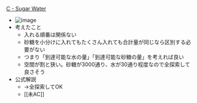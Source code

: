 
[C - Sugar Water](https://atcoder.jp/contests/abc074/tasks/arc083_a)
- ![image](https://gyazo.com/42b636f33793c2c5505fad9716bd6dde/thumb/1000)
- 考えたこと
    - 入れる順番は関係ない
    - 砂糖を小分けに入れてもたくさん入れても合計量が同じなら区別する必要がない
    - つまり「到達可能な水の量」「到達可能な砂糖の量」を考えれば良い
    - 空間が割と狭い。砂糖が3000通り、水が30通り程度なので全探索して良さそう
- 公式解説
    - →全探索してOK
    - [[未AC]]
